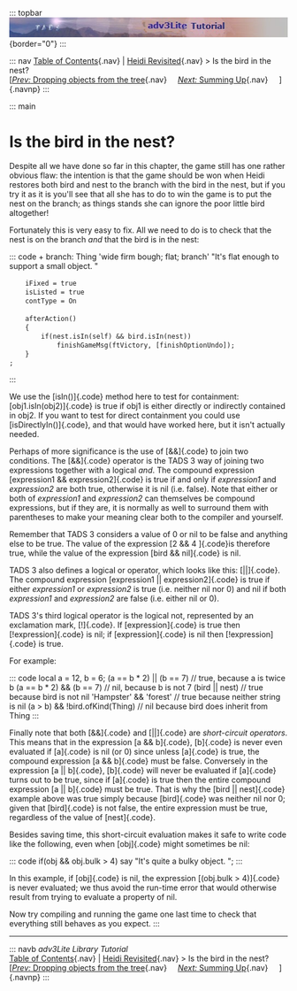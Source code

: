 ::: topbar
![](topbar.jpg){border="0"}
:::

::: nav
[Table of Contents](toc.htm){.nav} \| [Heidi
Revisited](revisit.htm){.nav} \> Is the bird in the nest?\
[[*Prev:* Dropping objects from the tree](dropping.htm){.nav}    
[*Next:* Summing Up](summing.htm){.nav}     ]{.navnp}
:::

::: main
# Is the bird in the nest?

Despite all we have done so far in this chapter, the game still has one
rather obvious flaw: the intention is that the game should be won when
Heidi restores both bird and nest to the branch with the bird in the
nest, but if you try it as it is you\'ll see that all she has to do to
win the game is to put the nest on the branch; as things stands she can
ignore the poor little bird altogether!

Fortunately this is very easy to fix. All we need to do is to check that
the nest is on the branch *and* that the bird is in the nest:

::: code
    + branch: Thing 'wide firm bough; flat; branch'
        "It's flat enough to support a small object. "
        
        iFixed = true
        isListed = true
        contType = On
        
        afterAction()
        {
            if(nest.isIn(self) && bird.isIn(nest))
                finishGameMsg(ftVictory, [finishOptionUndo]);
        }
    ;
:::

We use the [isIn()]{.code} method here to test for containment:
[obj1.isIn(obj2)]{.code} is true if obj1 is either directly or
indirectly contained in obj2. If you want to test for direct containment
you could use [isDirectlyIn()]{.code}, and that would have worked here,
but it isn\'t actually needed.

Perhaps of more significance is the use of [&&]{.code} to join two
conditions. The [&&]{.code} operator is the TADS 3 way of joining two
expressions together with a logical *and*. The compound expression
[expression1 && expression2]{.code} is true if and only if *expression1*
and *expression2* are both true, otherwise it is nil (i.e. false). Note
that either or both of *expression1* and *expression2* can themselves be
compound expressions, but if they are, it is normally as well to
surround them with parentheses to make your meaning clear both to the
compiler and yourself.

Remember that TADS 3 considers a value of 0 or nil to be false and
anything else to be true. The value of the expression [2 && 4 ]{.code}is
therefore true, while the value of the expression [bird && nil]{.code}
is nil.

TADS 3 also defines a logical or operator, which looks like this:
[\|\|]{.code}. The compound expression [expression1 \|\|
expression2]{.code} is true if either *expression1* or *expression2* is
true (i.e. neither nil nor 0) and nil if both *expression1* and
*expression2* are false (i.e. either nil or 0).

TADS 3\'s third logical operator is the logical not, represented by an
exclamation mark, [!]{.code}. If [expression]{.code} is true then
[!expression]{.code} is nil; if [expression]{.code} is nil then
[!expression]{.code} is true.

For example:

::: code
    local a = 12, b = 6;
    (a == b * 2) || (b == 7) // true, because a is twice b
    (a == b * 2) && (b == 7) // nil, because b is not 7
    (bird || nest) // true because bird is not nil
    'Hampster' && 'forest' // true because neither string is nil
    (a > b) &&  !bird.ofKind(Thing) // nil because bird does inherit from Thing
:::

Finally note that both [&&]{.code} and [\|\|]{.code} are *short-circuit
operators*. This means that in the expression [a && b]{.code},
[b]{.code} is never even evaluated if [a]{.code} is nil (or 0) since
unless [a]{.code} is true, the compound expression [a && b]{.code} must
be false. Conversely in the expression [a \|\| b]{.code}, [b]{.code}
will never be evaluated if [a]{.code} turns out to be true, since if
[a]{.code} is true then the entire compound expression [a \|\| b]{.code}
must be true. That is why the [bird \|\| nest]{.code} example above was
true simply because [bird]{.code} was neither nil nor 0; given that
[bird]{.code} is not false, the entire expression must be true,
regardless of the value of [nest]{.code}.

Besides saving time, this short-circuit evaluation makes it safe to
write code like the following, even when [obj]{.code} might sometimes be
nil:

::: code
    if(obj && obj.bulk > 4)
       say "It's quite a bulky object. ";
:::

In this example, if [obj]{.code} is nil, the expression [(obj.bulk \>
4)]{.code} is never evaluated; we thus avoid the run-time error that
would otherwise result from trying to evaluate a property of nil.

Now try compiling and running the game one last time to check that
everything still behaves as you expect.
:::

------------------------------------------------------------------------

::: navb
*adv3Lite Library Tutorial*\
[Table of Contents](toc.htm){.nav} \| [Heidi
Revisited](revisit.htm){.nav} \> Is the bird in the nest?\
[[*Prev:* Dropping objects from the tree](dropping.htm){.nav}    
[*Next:* Summing Up](summing.htm){.nav}     ]{.navnp}
:::
